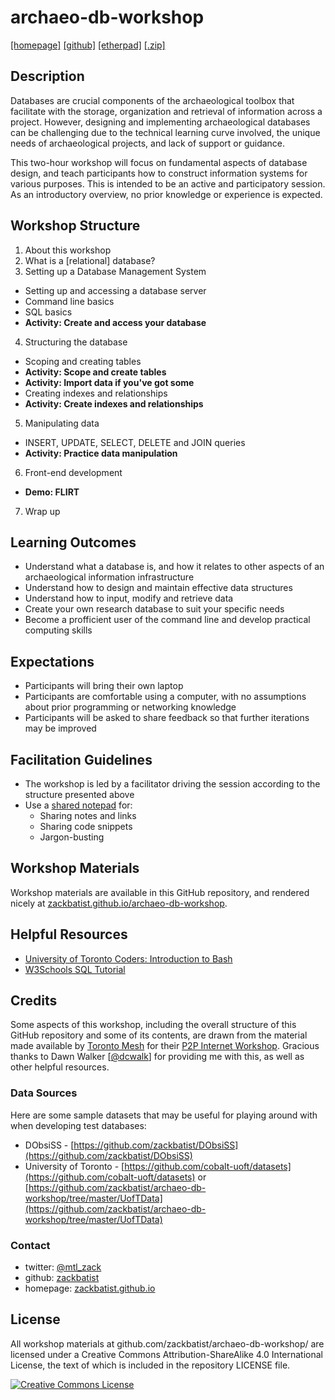 # archaeo-db-workshop
[[homepage]](https://zackbatist.github.io/archaeo-db-workshop/) [[github]](https://github.com/zackbatist/archaeo-db-workshop) [[etherpad]](https://etherpad.wikimedia.org/p/archaeo-db-workshop) [[.zip]](https://github.com/zackbatist/archaeo-db-workshop/archive/master.zip)

## Description
Databases are crucial components of the archaeological toolbox that facilitate with the storage, organization and retrieval of information across a project. However, designing and implementing archaeological databases can be challenging due to the technical learning curve involved, the unique needs of archaeological projects, and lack of support or guidance.

This two-hour workshop will focus on fundamental aspects of database design, and teach participants how to construct information systems for various purposes. This is intended to be an active and participatory session. As an introductory overview, no prior knowledge or experience is expected.

## Workshop Structure
1. About this workshop
2. What is a [relational] database?
3. Setting up a Database Management System
  - Setting up and accessing a database server
  - Command line basics
  - SQL basics
  - **Activity: Create and access your database**
4. Structuring the database
  - Scoping and creating tables
  - **Activity: Scope and create tables**
  - **Activity: Import data if you've got some**
  - Creating indexes and relationships
  - **Activity: Create indexes and relationships**
5. Manipulating data
  - INSERT, UPDATE, SELECT, DELETE and JOIN queries
  - **Activity: Practice data manipulation**
6. Front-end development
  - **Demo: FLIRT**
7. Wrap up


## Learning Outcomes
- Understand what a database is, and how it relates to other aspects of an archaeological information infrastructure
- Understand how to design and maintain effective data structures
- Understand how to input, modify and retrieve data
- Create your own research database to suit your specific needs
- Become a profficient user of the command line and develop practical computing skills

## Expectations
- Participants will bring their own laptop
- Participants are comfortable using a computer, with no assumptions about prior programming or networking knowledge
- Participants will be asked to share feedback so that further iterations may be improved

## Facilitation Guidelines
- The workshop is led by a facilitator driving the session according to the structure presented above
- Use a [shared notepad](https://etherpad.wikimedia.org/p/archaeo-db-workshop) for:
  - Sharing notes and links
  - Sharing code snippets
  - Jargon-busting

## Workshop Materials
Workshop materials are available in this GitHub repository, and rendered nicely at [zackbatist.github.io/archaeo-db-workshop](https://zackbatist.github.io/archaeo-db-workshop/).

## Helpful Resources
- [University of Toronto Coders: Introduction to Bash](https://uoftcoders.github.io/studyGroup/lessons/misc/bash-intro/lesson/)
- [W3Schools SQL Tutorial](https://www.w3schools.com/sql/default.asp)

## Credits
Some aspects of this workshop, including the overall structure of this GitHub repository and some of its contents, are drawn from the material made available by [Toronto Mesh](https://github.com/tomeshnet) for their [P2P Internet Workshop](https://github.com/tomeshnet/p2p-internet-workshop). Gracious thanks to Dawn Walker [[@dcwalk](https://github.com/dcwalk)] for providing me with this, as well as other helpful resources.

### Data Sources
Here are some sample datasets that may be useful for playing around with when developing test databases:
- DObsiSS - [https://github.com/zackbatist/DObsiSS](https://github.com/zackbatist/DObsiSS)
- University of Toronto - [https://github.com/cobalt-uoft/datasets](https://github.com/cobalt-uoft/datasets) or [https://github.com/zackbatist/archaeo-db-workshop/tree/master/UofTData](https://github.com/zackbatist/archaeo-db-workshop/tree/master/UofTData)

### Contact
- twitter: [@mtl_zack](https://twitter.com/mtl_zack/)
- github: [zackbatist](https://github.com/zackbatist/)
- homepage: [zackbatist.github.io](http://zackbatist.github.io/)

## License
All workshop materials at github.com/zackbatist/archaeo-db-workshop/ are licensed under a Creative Commons Attribution-ShareAlike 4.0 International License, the text of which is included in the repository LICENSE file.

<a rel="license" href="http://creativecommons.org/licenses/by/4.0/"><img alt="Creative Commons License" style="border-width:0" src="https://i.creativecommons.org/l/by/4.0/88x31.png" /></a>

